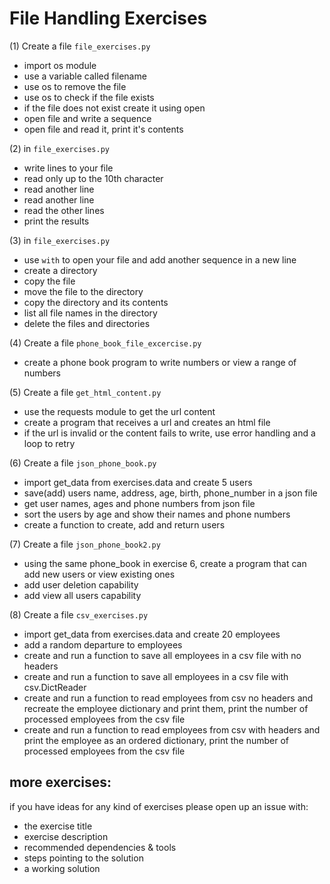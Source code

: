 # File Handling Exercises  
  
  
  
(1)  Create a file ```file_exercises.py```  
* import os module  
* use a variable called filename  
* use os to remove the file  
* use os to check if the file exists  
* if the file does not exist create it using open  
* open file and write a sequence  
* open file and read it, print it's contents  
  
(2)  in ```file_exercises.py```  
* write lines to your file  
* read only up to the 10th character  
* read another line  
* read another line  
* read the other lines  
* print the results  
    
(3)  in ```file_exercises.py```  
* use ```with``` to open your file and add another sequence in a new line  
* create a directory  
* copy the file  
* move the file to the directory  
* copy the directory and its contents  
* list all file names in the directory  
* delete the files and directories  
  
(4)  Create a file ```phone_book_file_excercise.py```  
* create a phone book program to write numbers or view a range of numbers  
  
(5)  Create a file ```get_html_content.py```  
* use the requests module to get the url content  
* create a program that receives a url and creates an html file  
* if the url is invalid or the content fails to write, use error handling and a loop to retry  
  
(6)  Create a file ```json_phone_book.py```  
* import get_data from exercises.data and create 5 users  
* save(add) users name, address, age, birth, phone_number in a json file  
* get user names, ages and phone numbers from json file  
* sort the users by age and show their names and phone numbers  
* create a function to create, add and return users  
  
(7)  Create a file ```json_phone_book2.py```  
* using the same phone_book in exercise 6, create a program that can add new users or view existing ones  
* add user deletion capability  
* add view all users capability  
  
(8)  Create a file ```csv_exercises.py```  
* import get_data from exercises.data and create 20 employees  
* add a random departure to employees  
* create and run a function to save all employees in a csv file with no headers  
* create and run a function to save all employees in a csv file with csv.DictReader  
* create and run a function to read employees from csv no headers and recreate the employee dictionary and print them, print the number of processed employees from the csv file  
* create and run a function to read employees from csv with headers and print the employee as an ordered dictionary, print the number of processed employees from the csv file  
  
  
  
more exercises:  
---------   
  
if you have ideas for any kind of exercises please open up an issue with:  
* the exercise title  
* exercise description  
* recommended dependencies & tools  
* steps pointing to the solution  
* a working solution  
  